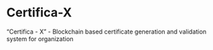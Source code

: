# Certifica-X
“Certifica - X” - Blockchain based certificate generation and validation system for organization
